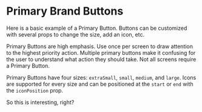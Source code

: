 # Primary Brand Buttons

Here is a basic example of a Primary Button. Buttons can be customized with several props to change the size, add an icon, etc.


Primary Buttons are high emphasis. Use once per screen to draw attention to the highest priority action. Multiple primary buttons make it confusing for the user to understand what action they should take. Not all screens require a Primary Button.


Primary Buttons have four sizes: `extraSmall`, `small`, `medium`, and `large`. Icons are supported for every size and can be positioned at the `start` or `end` with the `iconPosition` prop.


So this is interesting, right?